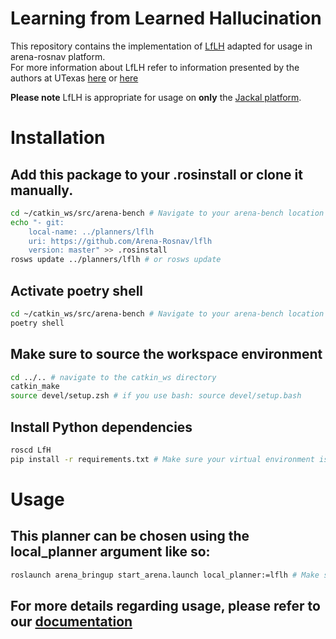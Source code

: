 # Learning from Learned Hallucination

This repository contains the implementation of [LfLH](https://www.cs.utexas.edu/~xiao/papers/lflh.pdf) adapted for usage in arena-rosnav platform.    
For more information about LfLH refer to information presented by the authors at UTexas [here](https://www.cs.utexas.edu/~xiao/Research/LfH/LfH.html#lflh) or [here](https://github.com/Daffan/nav-competition-icra2022/tree/LfH)


**Please note** LfLH is appropriate for usage on **only** the [Jackal platform](https://clearpathrobotics.com/jackal-small-unmanned-ground-vehicle/).

# Installation
## Add this package to your .rosinstall or clone it manually.
```bash
cd ~/catkin_ws/src/arena-bench # Navigate to your arena-bench location
echo "- git:
    local-name: ../planners/lflh
    uri: https://github.com/Arena-Rosnav/lflh
    version: master" >> .rosinstall
rosws update ../planners/lflh # or rosws update
```
## Activate poetry shell
```bash
cd ~/catkin_ws/src/arena-bench # Navigate to your arena-bench location
poetry shell
```
## Make sure to source the workspace environment
```bash
cd ../.. # navigate to the catkin_ws directory
catkin_make
source devel/setup.zsh # if you use bash: source devel/setup.bash 
```
## Install Python dependencies
```bash
roscd LfH
pip install -r requirements.txt # Make sure your virtual environment is activated
```
# Usage
## This planner can be chosen using the local_planner argument like so:
```bash
roslaunch arena_bringup start_arena.launch local_planner:=lflh # Make sure that your virtual env/poetry is activated
```
## For more details regarding usage, please refer to our [documentation](https://arena-benchmark.readthedocs.io/en/latest/user_guides/usage/)
